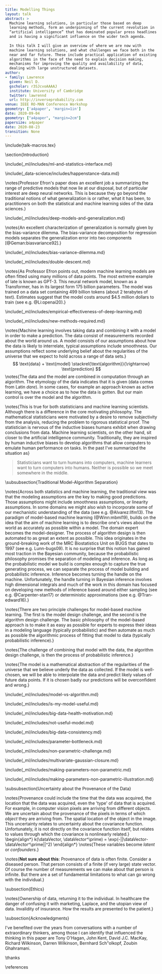 ```yaml
---
title: Modelling Things
layout: talk
abstract: >
  Machine learning solutions, in particular those based on deep
  learning methods, form an underpinning of the current revolution in
  “artificial intelligence” that has dominated popular press headlines
  and is having a significant influence on the wider tech agenda.
  
  In this talk I will give an overview of where we are now with
  machine learning solutions, and what challenges we face both in the
  near and far future. These include practical application of existing
  algorithms in the face of the need to explain decision making,
  mechanisms for improving the quality and availability of data,
  dealing with large unstructured datasets.
author:
- family: Lawrence
  given: Neil D.
  gscholar: r3SJcvoAAAAJ
  institute: University of Cambridge
  twitter: lawrennd
  url: http://inverseprobability.com
venue: IEEE RO-MAN Conference Workshop
geometry: ['a4paper', 'margin=1in']
date: 2020-09-04
geometry: ["a4paper", "margin=2cm"]
papersize: a4paper
date: 2020-08-23
transition: None
---
```


\include{talk-macros.tex}

\section{Introduction}


\include{_ml/includes/ml-and-statistics-interface.md}

\include{_data-science/includes/happenstance-data.md}

\notes{Professor Efron's paper does an excellent job a summarizing the
range of predictive models that now lie at our disposal, but of
particular interest are deep neural networks. This is because they go
beyond the traditional notions of what generalization is or rather,
what it has been, to practitioners on both the statistical and machine
learning sides of the data sciences.}

\include{_ml/includes/deep-models-and-generalization.md}

\notes{An excellent characterization of generalization is normally
given by the bias-variance dilemma. The bias-variance decomposition
for regression models separates the generalization error into two
components [@Geman:biasvariance92].}

\include{_ml/includes/bias-variance-dilemma.md}

\include{_ml/includes/double-descent.md}

\notes{As Professor Efron points out, modern machine learning models
are often fitted using many millions of data points. The most extreme
example of late is known as GPT-3. This neural network model, known as
a Transformer, has in its largest form 175 billion parameters. The
model was trained on a data set containing 499 billion tokens (about 2
terabytes of text). Estimates suggest that the model costs around
$4.5 million dollars to train (see e.g. @Li:openai20).}

\include{_ml/includes/empirical-effectiveness-of-deep-learning.md}

\include{_ml/includes/new-methods-required.md}

<!--include{_ml/includes/massively-missing-data.md}-->

\notes{Machine learning involves taking data and combining it with a model in
order to make a prediction. The data consist of measurements recorded
about the world around us. A model consists of our assumptions about how
the data is likely to interrelate, typical assumptions include
smoothness. Our assumptions reflect some underlying belief about the
regularities of the universe that we expect to hold across a range of
data sets.}
$$
\text{data} + \text{model} \stackrel{\text{algorithm}}{\rightarrow}  \text{prediction}
$$
\notes{The data and the model are combined in computation through an algorithm.  The etymology of the data indicates that it is given
(data comes from Latin *dare*). In some cases, for example an approach known as active learning, we have a choice as to how the data is gotten. But our main control is over the model and the algorithm. 

\notes{This is true for both statisticians and machine learning scientists. Although there is a difference in the core motivating philosophy. The mathematical statisticians were motivated by a desire to remove subjectivity from the analysis, reducing the problem to rigorous statistical proof. The statistician is nervous of the inductive biases humans exhibit when drawing conclusions from data. Machine learning scientists, on the other hand, sit closer to the artificial intelligence community. Traditionally, they are inspired by human inductive biases to develop algorithms that allow computers to emulate human performance on tasks. In the past I've summarized the situation as}

> Statisticians want to turn humans into computers, machine learners want to turn computers into humans. Neither is possible so we meet somewhere in the middle.

\subsubsection{Traditional Model-Algorithm Separation}

\notes{Across both statistics and machine learning, the traditional view was that the modeling assumptions are the key to making good predictions. Those assumptions might include smoothness assumptions, or linearity assumptions. In some domains we might also wish to incorporate some of our mechanistic understanding of the data (see e.g. @Alvarez:llfm13). The paradigm of model-based machine learning (@Winn:mbml19), builds on the idea that the aim of machine learning is to describe one's views about the world as accurately as possible within a model. The domain expert becomes the model-designer. The process of algorithm design is then automated to as great an extent as possible. This idea originates in the ground-breaking work of the MRC Biostatistics Unit on BUGS that dates to 1997 (see e.g. Lunn-bugs09). It is no surprise that this notion has gained most traction in the Bayesian community, because the probabilistic philosophy promises the separation of modeling and inference. As long as the probabilistic model we build is complex enough to capture the true generating process, we can separate the process of model building and probabilistic inference. Inference becomes turning the handle on the machine. Unfortunately, the handle turning in Bayesian inference involves high dimensional integrals and much of the work in this domain has focused on developing new methods of inference based around either sampling (see e.g. @Carpenter-stan17) or deterministic approximations (see e.g. @Tran-edward16).}

\notes{There are two principle challenges for model-based machine learning. The first is the model design challenge, and the second is the algorithm design challenge. The basic philosophy of the model-based approach is to make it as easy as possible for experts to express their ideas in a modeling language (typically probabilistic) and then automate as much as possible the algorithmic process of fitting that model to data (typically probabilistic inference).}

\notes{The challenge of combining that model with the data, the algorithm design challenge, is then the process of probabilistic inference.}

\notes{The model is a mathematical abstraction of
the regularities of the universe that we believe underly the data as
collected. If the model is well-chosen, we will be able to interpolate
the data and predict likely values of future data points. If it is chosen
badly our predictions will be overconfident and wrong.}

\include{_ml/includes/model-vs-algorithm.md}

\include{_ml/includes/is-my-model-useful.md}

\include{_ml/includes/big-data-health-motivation.md}

\include{_ml/includes/not-useful-model.md}

\include{_ml/includes/big-data-consistency.md}

\include{_ml/includes/parameter-bottleneck.md}

\include{_ml/includes/non-parametric-challenge.md}

\include{_ml/includes/multivariate-gaussian-closure.md}

\include{_ml/includes/making-parameters-non-parametric.md}

\include{_ml/includes/making-parameters-non-parametric-illustration.md}



\subsubsection{Uncertainty about the Provenance of the Data}

\notes{Provenance could include the time that the data was acquired, the
location that the data was acquired, even the 'type' of data that is
acquired. For example, in computer vision pixels are arriving from
different objects. We are uncertain about the provenance of the pixels
in terms of which *object* they are arriving from. The spatial location
of the object in the image. This uncertainty relates to uncertainty
about the covariance function. Unfortunately, it is not directly on the
covariance function itself, but relates to values through which the
covariance is nonlinearly related.}
\begin{align*} 
k(\dataVector, \dataVector^\prime) = \exp(-||\dataVector-\dataVector^\prime||^2) 
\end{align*}
\notes{These variables become *latent* or *confounders*.}

\notes{**Not sure about this**: Provenance of data is often finite. Consider a
diseased person. That person consists of a finite (if very large) state
vector. Of course the number of measurements we can make about that
person is infinite. But there are a set of fundamental limitations to
what can go wrong with the individual.}


\subsection{Ethics}


\notes{Ownership of data, returning it to the individual. In healthcare the
danger of confusing it with marketing, Laplace, and the utopian view of
data. Invalidity of insurance. How the results are presented to the
patient.}

\subsection{Acknowledgments}

I've benefited over the years from conversations with a number of extraordinary thinkers, among those I can identify that influenced the thinking in this paper are Tony O'Hagan, John Kent, David J.C. MacKay, Richard Wilkinson, Darren Wilkinson, Bernhard Sch\"olkopf, Zoubin Ghahramani.


\thanks

\references
